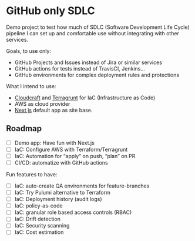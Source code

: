 # GitHub only SDLC

Demo project to test how much of SDLC (Software Development Life Cycle) pipeline I can set up and comfortable use without integrating with other services.

Goals, to use only:
* GitHub Projects and Issues instead of Jira or similar services
* GitHub actions for tests instead of TravisCI, Jenkins...
* GitHub environments for complex deployment rules and protections

What I intend to use:
* [Cloudcraft](https://cloudcraft.co) and [Terragrunt](https://terragrunt.gruntwork.io) for IaC (Infrastructure as Code)
* AWS as cloud provider
* [Next js](https://nextjs.org/learn/basics/create-nextjs-app) default app as site base.

## Roadmap

- [ ] Demo app: Have fun with Next.js
- [ ] IaC: Configure AWS with Terraform/Terragrunt
- [ ] IaC: Automation for “apply” on push, “plan” on PR
- [ ] CI/CD: automatize with GitHub actions

Fun features to have:

- [ ] IaC: auto-create QA environments for feature-branches
- [ ] IaC: Try Pulumi alternative to Terraform
- [ ] IaC: Deployment history (audit logs)
- [ ] IaC: policy-as-code
- [ ] IaC: granular role based access controls (RBAC)
- [ ] IaC: Drift detection
- [ ] IaC: Security scanning
- [ ] IaC: Cost estimation

